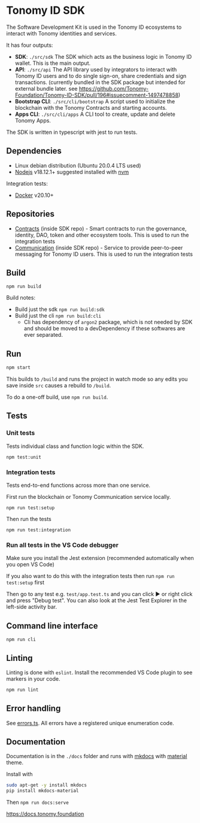 # Tonomy ID SDK

The Software Development Kit is used in the Tonomy ID ecosystems to interact with Tonomy identities and services.

It has four outputs:

- **SDK**: `./src/sdk` The SDK which acts as the business logic in Tonomy ID wallet. This is the main output.
- **API**: `./src/api` The API library used by integrators to interact with Tonomy ID users and to do single sign-on, share credentials and sign transactions. (currently bundled in the SDK package but intended for external bundle later. see <https://github.com/Tonomy-Foundation/Tonomy-ID-SDK/pull/196#issuecomment-1497478858>)
- **Bootstrap CLI**: `./src/cli/bootstrap` A script used to initialize the blockchain with the Tonomy Contracts and starting accounts.
- **Apps CLI**: `./src/cli/apps` A CLI tool to create, update and delete Tonomy Apps.

The SDK is written in typescript with jest to run tests.

## Dependencies

- Linux debian distribution (Ubuntu 20.0.4 LTS used)
- [Nodejs](https://nodejs.org) v18.12.1+ suggested installed with [nvm](https://github.com/nvm-sh/nvm)

Integration tests:

- [Docker](http://docs.docker.com) v20.10+

## Repositories

- [Contracts](https://github.com/Tonomy-Foundation/Tonomy-Contracts) (inside SDK repo) - Smart contracts to run the governance, identity, DAO, token and other ecosystem tools. This is used to run the integration tests
- [Communication](https://github.com/Tonomy-Foundation/Tonomy-Communication) (inside SDK repo) - Service to provide peer-to-peer messaging for Tonomy ID users. This is used to run the integration tests

## Build

`npm run build`

Build notes:

- Build just the sdk `npm run build:sdk`
- Build just the cli `npm run build:cli`
  - Cli has dependency of `argon2` package, which is not needed by SDK and should be moved to a devDependency if these softwares are ever separated.

## Run

```bash
npm start
```

This builds to `/build` and runs the project in watch mode so any edits you save inside `src` causes a rebuild to `/build`.

To do a one-off build, use `npm run build`.

## Tests

### Unit tests

Tests individual class and function logic within the SDK.

`npm test:unit`

### Integration tests

Tests end-to-end functions across more than one service.

First run the blockchain or Tonomy Communication service locally.

`npm run test:setup`

Then run the tests

`npm run test:integration`

### Run all tests in the VS Code debugger

Make sure you install the Jest extension (recommended automatically when you open VS Code)

If you also want to do this with the integration tests then run `npm run test:setup` first

Then go to any test e.g. `test/app.test.ts` and you can click ▶️ or right click and press "Debug test". You can also look at the Jest Test Explorer in the left-side activity bar.

## Command line interface

`npm run cli`

## Linting

Linting is done with `eslint`. Install the recommended VS Code plugin to see markers in your code.

```bash
npm run lint
```

## Error handling

See [errors.ts](./src/services/errors.ts). All errors have a registered unique enumeration code.

## Documentation

Documentation is in the `./docs` folder and runs with [mkdocs](https://www.mkdocs.org) with [material](https://squidfunk.github.io/mkdocs-material) theme.

Install with

```bash
sudo apt-get -y install mkdocs
pip install mkdocs-material
```

Then `npm run docs:serve`

<https://docs.tonomy.foundation>
